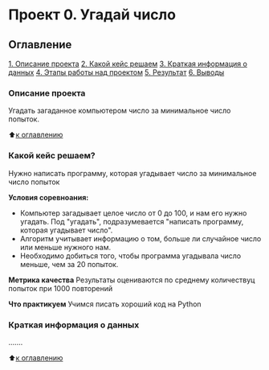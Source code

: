 # Проект 0. Угадай число

## Оглавление
[1. Описание проекта](https://github.com/albone-222/sf_ds_myproject/blob/main/project_0/README.md#Описание-проекта)
[2. Какой кейс решаем](https://github.com/albone-222/sf_ds_myproject/blob/main/project_0/README.md#Какой-кейс-решаем)
[3. Краткая информация о данных](https://github.com/albone-222/sf_ds_myproject/blob/main/project_0/README.md#Краткая-информация-о-данных)
[4. Этапы работы над проектом](https://github.com/albone-222/sf_ds_myproject/blob/main/project_0/README.md#Оглавление)
[5. Результат](https://github.com/albone-222/sf_ds_myproject/blob/main/project_0/README.md#Оглавление)
[6. Выводы](https://github.com/albone-222/sf_ds_myproject/blob/main/project_0/README.md#Оглавление)

### Описание проекта
Угадать загаданное компьютером число за минимальное число попыток.

:arrow_up:[к оглавлению](https://github.com/albone-222/sf_ds_myproject/blob/main/project_0/README.md#Оглавление)


### Какой кейс решаем?
Нужно написать программу, которая угадывает число за минимальное число попыток

**Условия соревноания:**
- Компьютер загадывает целое число от 0 до 100, и нам его нужно угадать. Под "угадать", подразумевается "написать программу, которая угадывает число".
- Алгоритм учитывает информацию о том, больше ли случайное число или меньше нужного нам.
- Необходимо добиться того, чтобы программа угадывала число меньше, чем за 20 попыток.

**Метрика качества**
Результаты оцениваются по среднему количествуц попыток при 1000 повторений

**Что практикуем**
Учимся писать хороший код на Python

### Краткая информация о данных
.......

:arrow_up:[к оглавлению](https://github.com/albone-222/sf_ds_myproject/blob/main/project_0/README.md#Оглавление)